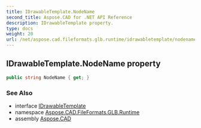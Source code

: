 ```yaml
---
title: IDrawableTemplate.NodeName
second_title: Aspose.CAD for .NET API Reference
description: IDrawableTemplate property. 
type: docs
weight: 20
url: /net/aspose.cad.fileformats.glb.runtime/idrawabletemplate/nodename/
---
```

## IDrawableTemplate.NodeName property

```csharp
public string NodeName { get; }
```

### See Also

* interface [IDrawableTemplate](../)
* namespace [Aspose.CAD.FileFormats.GLB.Runtime](../../idrawabletemplate/)
* assembly [Aspose.CAD](../../../)



